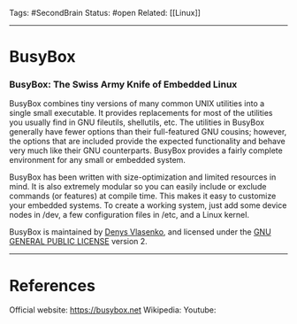 Tags: #SecondBrain 
Status: #open
Related: [[Linux]]

---
# BusyBox

### BusyBox: The Swiss Army Knife of Embedded Linux

BusyBox combines tiny versions of many common UNIX utilities into a single small executable. It provides replacements for most of the utilities you usually find in GNU fileutils, shellutils, etc. The utilities in BusyBox generally have fewer options than their full-featured GNU cousins; however, the options that are included provide the expected functionality and behave very much like their GNU counterparts. BusyBox provides a fairly complete environment for any small or embedded system.

BusyBox has been written with size-optimization and limited resources in mind. It is also extremely modular so you can easily include or exclude commands (or features) at compile time. This makes it easy to customize your embedded systems. To create a working system, just add some device nodes in /dev, a few configuration files in /etc, and a Linux kernel.

BusyBox is maintained by [Denys Vlasenko](mailto:vda.linux@googlemail.com), and licensed under the [GNU GENERAL PUBLIC LICENSE](https://busybox.net/license.html) version 2.





---
# References
Official website: https://busybox.net
Wikipedia:
Youtube: